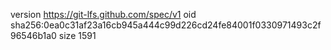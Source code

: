 version https://git-lfs.github.com/spec/v1
oid sha256:0ea0c31af23a16cb945a444c99d226cd24fe84001f0330971493c2f96546b1a0
size 1591
